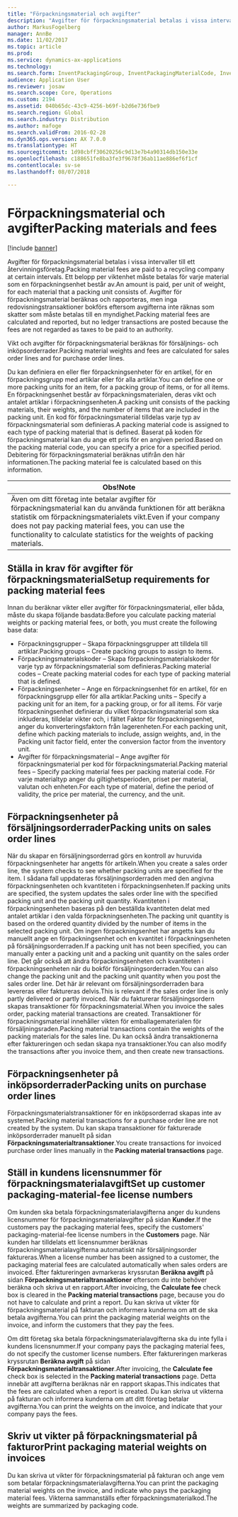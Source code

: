 ```yaml
---
title: "Förpackningsmaterial och avgifter"
description: "Avgifter för förpackningsmaterial betalas i vissa intervaller till ett återvinningsföretag. Ett belopp per viktenhet måste betalas för varje material som en förpackningsenhet består av. Avgifter för förpackningsmaterial beräknas och rapporteras, men inga redovisningstransaktioner bokförs eftersom avgifterna inte räknas som skatter som måste betalas till en myndighet."
author: MarkusFogelberg
manager: AnnBe
ms.date: 11/02/2017
ms.topic: article
ms.prod: 
ms.service: dynamics-ax-applications
ms.technology: 
ms.search.form: InventPackagingGroup, InventPackagingMaterialCode, InventPackagingMaterialFee, InventPackagingMaterialTrans, InventPackagingMaterialTransPurch, InventPackagingUnit
audience: Application User
ms.reviewer: josaw
ms.search.scope: Core, Operations
ms.custom: 2194
ms.assetid: 040b65dc-43c9-4256-b69f-b2d6e736fbe9
ms.search.region: Global
ms.search.industry: Distribution
ms.author: mafoge
ms.search.validFrom: 2016-02-28
ms.dyn365.ops.version: AX 7.0.0
ms.translationtype: HT
ms.sourcegitcommit: 1d98cbff30620256c9d13e7b4a90314db150e33e
ms.openlocfilehash: c188651fe8ba3fe3f9678f36ab11ae886ef6f1cf
ms.contentlocale: sv-se
ms.lasthandoff: 08/07/2018

---
```


# <a name="packing-materials-and-fees"></a><span data-ttu-id="4cfd0-105">Förpackningsmaterial och avgifter</span><span class="sxs-lookup"><span data-stu-id="4cfd0-105">Packing materials and fees</span></span>

[!include [banner](../includes/banner.md)]

<span data-ttu-id="4cfd0-106">Avgifter för förpackningsmaterial betalas i vissa intervaller till ett återvinningsföretag.</span><span class="sxs-lookup"><span data-stu-id="4cfd0-106">Packing material fees are paid to a recycling company at certain intervals.</span></span> <span data-ttu-id="4cfd0-107">Ett belopp per viktenhet måste betalas för varje material som en förpackningsenhet består av.</span><span class="sxs-lookup"><span data-stu-id="4cfd0-107">An amount is paid, per unit of weight, for each material that a packing unit consists of.</span></span> <span data-ttu-id="4cfd0-108">Avgifter för förpackningsmaterial beräknas och rapporteras, men inga redovisningstransaktioner bokförs eftersom avgifterna inte räknas som skatter som måste betalas till en myndighet.</span><span class="sxs-lookup"><span data-stu-id="4cfd0-108">Packing material fees are calculated and reported, but no ledger transactions are posted because the fees are not regarded as taxes to be paid to an authority.</span></span>

<span data-ttu-id="4cfd0-109">Vikt och avgifter för förpackningsmaterial beräknas för försäljnings- och inköpsorderrader.</span><span class="sxs-lookup"><span data-stu-id="4cfd0-109">Packing material weights and fees are calculated for sales order lines and for purchase order lines.</span></span>

<span data-ttu-id="4cfd0-110">Du kan definiera en eller fler förpackningsenheter för en artikel, för en förpackningsgrupp med artiklar eller för alla artiklar.</span><span class="sxs-lookup"><span data-stu-id="4cfd0-110">You can define one or more packing units for an item, for a packing group of items, or for all items.</span></span> <span data-ttu-id="4cfd0-111">En förpackningsenhet består av förpackningsmaterialen, deras vikt och antalet artiklar i förpackningsenheten.</span><span class="sxs-lookup"><span data-stu-id="4cfd0-111">A packing unit consists of the packing materials, their weights, and the number of items that are included in the packing unit.</span></span> <span data-ttu-id="4cfd0-112">En kod för förpackningsmaterial tilldelas varje typ av förpackningsmaterial som definieras.</span><span class="sxs-lookup"><span data-stu-id="4cfd0-112">A packing material code is assigned to each type of packing material that is defined.</span></span> <span data-ttu-id="4cfd0-113">Baserat på koden för förpackningsmaterial kan du ange ett pris för en angiven period.</span><span class="sxs-lookup"><span data-stu-id="4cfd0-113">Based on the packing material code, you can specify a price for a specified period.</span></span> <span data-ttu-id="4cfd0-114">Debitering för förpackningsmaterial beräknas utifrån den här informationen.</span><span class="sxs-lookup"><span data-stu-id="4cfd0-114">The packing material fee is calculated based on this information.</span></span>

| <span data-ttu-id="4cfd0-115">**Obs!**</span><span class="sxs-lookup"><span data-stu-id="4cfd0-115">**Note**</span></span>                                                                                                                                             |
|------------------------------------------------------------------------------------------------------------------------------------------------------|
| <span data-ttu-id="4cfd0-116">Även om ditt företag inte betalar avgifter för förpackningsmaterial kan du använda funktionen för att beräkna statistik om förpackningsmaterialets vikt.</span><span class="sxs-lookup"><span data-stu-id="4cfd0-116">Even if your company does not pay packing material fees, you can use the functionality to calculate statistics for the weights of packing materials.</span></span> |

## <a name="setup-requirements-for-packing-material-fees"></a><span data-ttu-id="4cfd0-117">Ställa in krav för avgifter för förpackningsmaterial</span><span class="sxs-lookup"><span data-stu-id="4cfd0-117">Setup requirements for packing material fees</span></span>
<span data-ttu-id="4cfd0-118">Innan du beräknar vikter eller avgifter för förpackningsmaterial, eller båda, måste du skapa följande basdata:</span><span class="sxs-lookup"><span data-stu-id="4cfd0-118">Before you calculate packing material weights or packing material fees, or both, you must create the following base data:</span></span>

-   <span data-ttu-id="4cfd0-119">Förpackningsgrupper – Skapa förpackningsgrupper att tilldela till artiklar.</span><span class="sxs-lookup"><span data-stu-id="4cfd0-119">Packing groups – Create packing groups to assign to items.</span></span>
-   <span data-ttu-id="4cfd0-120">Förpackningsmaterialskoder – Skapa förpackningsmaterialskoder för varje typ av förpackningsmaterial som definieras.</span><span class="sxs-lookup"><span data-stu-id="4cfd0-120">Packing material codes – Create packing material codes for each type of packing material that is defined.</span></span>
-   <span data-ttu-id="4cfd0-121">Förpackningsenheter – Ange en förpackningsenhet för en artikel, för en förpackningsgrupp eller för alla artiklar.</span><span class="sxs-lookup"><span data-stu-id="4cfd0-121">Packing units – Specify a packing unit for an item, for a packing group, or for all items.</span></span> <span data-ttu-id="4cfd0-122">För varje förpackningsenhet definierar du vilket förpackningsmaterial som ska inkluderas, tilldelar vikter och, i fältet Faktor för förpackningsenhet, anger du konverteringsfaktorn från lagerenheten.</span><span class="sxs-lookup"><span data-stu-id="4cfd0-122">For each packing unit, define which packing materials to include, assign weights, and, in the Packing unit factor field, enter the conversion factor from the inventory unit.</span></span>
-   <span data-ttu-id="4cfd0-123">Avgifter för förpackningsmaterial – Ange avgifter för förpackningsmaterial per kod för förpackningsmaterial.</span><span class="sxs-lookup"><span data-stu-id="4cfd0-123">Packing material fees – Specify packing material fees per packing material code.</span></span> <span data-ttu-id="4cfd0-124">För varje materialtyp anger du giltighetsperioden, priset per material, valutan och enheten.</span><span class="sxs-lookup"><span data-stu-id="4cfd0-124">For each type of material, define the period of validity, the price per material, the currency, and the unit.</span></span>

## <a name="packing-units-on-sales-order-lines"></a><span data-ttu-id="4cfd0-125">Förpackningsenheter på försäljningsorderrader</span><span class="sxs-lookup"><span data-stu-id="4cfd0-125">Packing units on sales order lines</span></span>
<span data-ttu-id="4cfd0-126">När du skapar en försäljningsorderrad görs en kontroll av huruvida förpackningsenheter har angetts för artikeln.</span><span class="sxs-lookup"><span data-stu-id="4cfd0-126">When you create a sales order line, the system checks to see whether packing units are specified for the item.</span></span> <span data-ttu-id="4cfd0-127">I sådana fall uppdateras försäljningsorderraden med den angivna förpackningsenheten och kvantiteten i förpackningsenheten.</span><span class="sxs-lookup"><span data-stu-id="4cfd0-127">If packing units are specified, the system updates the sales order line with the specified packing unit and the packing unit quantity.</span></span> <span data-ttu-id="4cfd0-128">Kvantiteten i förpackningsenheten baseras på den beställda kvantiteten delat med antalet artiklar i den valda förpackningsenheten.</span><span class="sxs-lookup"><span data-stu-id="4cfd0-128">The packing unit quantity is based on the ordered quantity divided by the number of items in the selected packing unit.</span></span> <span data-ttu-id="4cfd0-129">Om ingen förpackningsenhet har angetts kan du manuellt ange en förpackningsenhet och en kvantitet i förpackningsenheten på försäljningsorderraden.</span><span class="sxs-lookup"><span data-stu-id="4cfd0-129">If a packing unit has not been specified, you can manually enter a packing unit and a packing unit quantity on the sales order line.</span></span> <span data-ttu-id="4cfd0-130">Det går också att ändra förpackningsenheten och kvantiteten i förpackningsenheten när du bokför försäljningsorderraden.</span><span class="sxs-lookup"><span data-stu-id="4cfd0-130">You can also change the packing unit and the packing unit quantity when you post the sales order line.</span></span> <span data-ttu-id="4cfd0-131">Det här är relevant om försäljningsorderraden bara levereras eller faktureras delvis.</span><span class="sxs-lookup"><span data-stu-id="4cfd0-131">This is relevant if the sales order line is only partly delivered or partly invoiced.</span></span> <span data-ttu-id="4cfd0-132">När du fakturerar försäljningsordern skapas transaktioner för förpackningsmaterial.</span><span class="sxs-lookup"><span data-stu-id="4cfd0-132">When you invoice the sales order, packing material transactions are created.</span></span> <span data-ttu-id="4cfd0-133">Transaktioner för förpackningsmaterial innehåller vikten för emballagematerialen för försäljningsraden.</span><span class="sxs-lookup"><span data-stu-id="4cfd0-133">Packing material transactions contain the weights of the packing materials for the sales line.</span></span> <span data-ttu-id="4cfd0-134">Du kan också ändra transaktionerna efter faktureringen och sedan skapa nya transaktioner.</span><span class="sxs-lookup"><span data-stu-id="4cfd0-134">You can also modify the transactions after you invoice them, and then create new transactions.</span></span>

## <a name="packing-units-on-purchase-order-lines"></a><span data-ttu-id="4cfd0-135">Förpackningsenheter på inköpsorderrader</span><span class="sxs-lookup"><span data-stu-id="4cfd0-135">Packing units on purchase order lines</span></span>
<span data-ttu-id="4cfd0-136">Förpackningsmaterialstransaktioner för en inköpsorderrad skapas inte av systemet.</span><span class="sxs-lookup"><span data-stu-id="4cfd0-136">Packing material transactions for a purchase order line are not created by the system.</span></span> <span data-ttu-id="4cfd0-137">Du kan skapa transaktioner för fakturerade inköpsorderrader manuellt på sidan **Förpackningsmaterialtransaktioner**.</span><span class="sxs-lookup"><span data-stu-id="4cfd0-137">You create transactions for invoiced purchase order lines manually in the **Packing material transactions** page.</span></span>

## <a name="set-up-customer-packaging-material-fee-license-numbers"></a><span data-ttu-id="4cfd0-138">Ställ in kundens licensnummer för förpackningsmaterialavgift</span><span class="sxs-lookup"><span data-stu-id="4cfd0-138">Set up customer packaging-material-fee license numbers</span></span>
<span data-ttu-id="4cfd0-139">Om kunden ska betala förpackningsmaterialavgifterna anger du kundens licensnummer för förpackningsmaterialavgifter på sidan **Kunder**.</span><span class="sxs-lookup"><span data-stu-id="4cfd0-139">If the customers pay the packaging material fees, specify the customers' packaging-material-fee license numbers in the **Customers** page.</span></span> <span data-ttu-id="4cfd0-140">När kunden har tilldelats ett licensnummer beräknas förpackningsmaterialavgifterna automatiskt när försäljningsorder faktureras.</span><span class="sxs-lookup"><span data-stu-id="4cfd0-140">When a license number has been assigned to a customer, the packaging material fees are calculated automatically when sales orders are invoiced.</span></span> <span data-ttu-id="4cfd0-141">Efter faktureringen avmarkeras kryssrutan **Beräkna avgift** på sidan **Förpackningsmaterialtransaktioner** eftersom du inte behöver beräkna och skriva ut en rapport.</span><span class="sxs-lookup"><span data-stu-id="4cfd0-141">After invoicing, the **Calculate fee** check box is cleared in the **Packing material transactions** page, because you do not have to calculate and print a report.</span></span> <span data-ttu-id="4cfd0-142">Du kan skriva ut vikter för förpackningsmaterial på fakturan och informera kunderna om att de ska betala avgifterna.</span><span class="sxs-lookup"><span data-stu-id="4cfd0-142">You can print the packaging material weights on the invoice, and inform the customers that they pay the fees.</span></span> 

<span data-ttu-id="4cfd0-143">Om ditt företag ska betala förpackningsmaterialavgifterna ska du inte fylla i kundens licensnummer.</span><span class="sxs-lookup"><span data-stu-id="4cfd0-143">If your company pays the packaging material fees, do not specify the customer license numbers.</span></span> <span data-ttu-id="4cfd0-144">Efter faktureringen markeras kryssrutan **Beräkna avgift** på sidan **Förpackningsmaterialtransaktioner**.</span><span class="sxs-lookup"><span data-stu-id="4cfd0-144">After invoicing, the **Calculate fee** check box is selected in the **Packing material transactions** page.</span></span> <span data-ttu-id="4cfd0-145">Detta innebär att avgifterna beräknas när en rapport skapas.</span><span class="sxs-lookup"><span data-stu-id="4cfd0-145">This indicates that the fees are calculated when a report is created.</span></span> <span data-ttu-id="4cfd0-146">Du kan skriva ut vikterna på fakturan och informera kunderna om att ditt företag betalar avgifterna.</span><span class="sxs-lookup"><span data-stu-id="4cfd0-146">You can print the weights on the invoice, and indicate that your company pays the fees.</span></span>

## <a name="print-packaging-material-weights-on-invoices"></a><span data-ttu-id="4cfd0-147">Skriv ut vikter på förpackningsmaterial på fakturor</span><span class="sxs-lookup"><span data-stu-id="4cfd0-147">Print packaging material weights on invoices</span></span>
<span data-ttu-id="4cfd0-148">Du kan skriva ut vikter för förpackningsmaterial på fakturan och ange vem som betalar förpackningsmaterialavgifterna.</span><span class="sxs-lookup"><span data-stu-id="4cfd0-148">You can print the packaging material weights on the invoice, and indicate who pays the packaging material fees.</span></span> <span data-ttu-id="4cfd0-149">Vikterna sammanställs efter förpackningsmaterialkod.</span><span class="sxs-lookup"><span data-stu-id="4cfd0-149">The weights are summarized by packaging code.</span></span>







